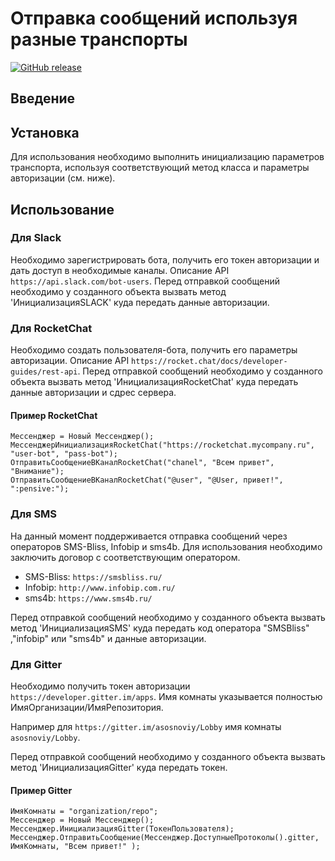 # Отправка сообщений используя разные транспорты

[![GitHub release](https://img.shields.io/github/release/oscript-library/messenger.svg)](https://github.com/oscript-library/messenger)

## Введение

## Установка

Для использования необходимо выполнить инициализацию параметров транспорта, используя соответствующий метод класса и параметры авторизации (см. ниже).

## Использование

### Для Slack

Необходимо зарегистрировать бота, получить его токен авторизации и дать доступ в необходимые каналы.
Описание API `https://api.slack.com/bot-users`.
Перед отправкой сообщений необходимо у созданного объекта вызвать метод 'ИнициализацияSLACK' куда передать данные авторизации.

### Для RocketChat

Необходимо создать пользователя-бота, получить его параметры авторизации.
Описание API `https://rocket.chat/docs/developer-guides/rest-api`.
Перед отправкой сообщений необходимо у созданного объекта вызвать метод 'ИнициализацияRocketChat' куда передать данные авторизации и сдрес сервера.

#### Пример RocketChat

    Мессенджер = Новый Мессенджер();
    МессенджерИнициализацияRocketChat("https://rocketchat.mycompany.ru", "user-bot", "pass-bot");
    ОтправитьСообщениеВКаналRocketChat("chanel", "Всем привет", "Внимание");
    ОтправитьСообщениеВКаналRocketChat("@user", "@User, привет!", ":pensive:");

### Для SMS

На данный момент поддерживается отправка сообщений через операторов SMS-Bliss, Infobip и sms4b.
Для использования необходимо заключить договор с соответствующим оператором.

- SMS-Bliss: `https://smsbliss.ru/`
- Infobip: `http://www.infobip.com.ru/`
- sms4b: `https://www.sms4b.ru/`

Перед отправкой сообщений необходимо у созданного объекта вызвать метод 'ИнициализацияSMS' куда передать код оператора "SMSBliss" ,"infobip" или "sms4b" и данные авторизации.

### Для Gitter

Необходимо получить токен авторизации `https://developer.gitter.im/apps`.
Имя комнаты указывается полностью ИмяОрганизации/ИмяРепозитория.

Например для `https://gitter.im/asosnoviy/Lobby` имя комнаты `asosnoviy/Lobby`.

Перед отправкой сообщений необходимо у созданного объекта вызвать метод 'ИнициализацияGitter' куда передать токен.

#### Пример Gitter

    ИмяКомнаты = "organization/repo";
    Мессенджер = Новый Мессенджер();
    Мессенджер.ИнициализацияGitter(ТокенПользователя);
    Мессенджер.ОтправитьСообщение(Мессенджер.ДоступныеПротоколы().gitter, ИмяКомнаты, "Всем привет!" );
